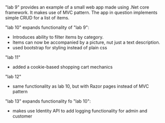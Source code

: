 "lab 9" provides an example of a small web app made using .Net core framework. It makes use of MVC pattern. 
The app in question implements simple CRUD for a list of items.

"lab 10" expands functionality of "lab 9":
- Introduces ability to filter items by category. 
- Items can now be accompanied by a picture, nut just a text description.
- used bootstrap for styling instead of plain css

"lab 11"
- added a cookie-based shopping cart mechanics

"lab 12"
- same functionality as lab 10, but with Razor pages instead of MVC pattern

"lab 13" expands functionality fo "lab 10":
 - makes use Identity API to add logging functionality for admin and customer
